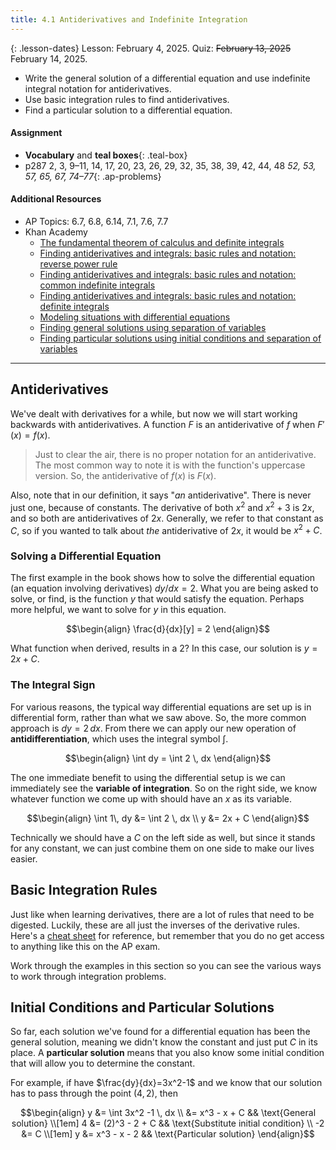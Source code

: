 ```yaml
---
title: 4.1 Antiderivatives and Indefinite Integration
---
```


{: .lesson-dates}
Lesson: February 4, 2025. Quiz: ~~February 13, 2025~~ February 14, 2025.

- Write the general solution of a differential equation and use indefinite integral notation for antiderivatives.
- Use basic integration rules to find antiderivatives.
- Find a particular solution to a differential equation.

#### Assignment

- **Vocabulary** and **teal boxes**{: .teal-box}
- p287 2, 3, 9–11, 14, 17, 20, 23, 26, 29, 32, 35, 38, 39, 42, 44, 48 *52, 53, 57, 65, 67, 74–77*{: .ap-problems}

#### Additional Resources

- AP Topics: 6.7, 6.8, 6.14, 7.1, 7.6, 7.7
- Khan Academy
  - [The fundamental theorem of calculus and definite integrals](https://www.khanacademy.org/math/ap-calculus-ab/ab-integration-new/ab-6-7/v/connecting-the-first-and-second-fundamental-theorems-of-calculus)
  - [Finding antiderivatives and integrals: basic rules and notation: reverse power rule](https://www.khanacademy.org/math/ap-calculus-ab/ab-integration-new/ab-6-8a/v/indefinite-integrals-of-x-raised-to-a-power)
  - [Finding antiderivatives and integrals: basic rules and notation: common indefinite integrals](https://www.khanacademy.org/math/ap-calculus-ab/ab-integration-new/ab-6-8b/v/antiderivative-of-x-1)
  - [Finding antiderivatives and integrals: basic rules and notation: definite integrals](https://www.khanacademy.org/math/ap-calculus-ab/ab-integration-new/ab-6-8c/v/reverse-power-rule-for-definite-integrals)
  - [Modeling situations with differential equations](https://www.khanacademy.org/math/ap-calculus-ab/ab-differential-equations-new/ab-7-1/v/differential-equation-introduction)
  - [Finding general solutions using separation of variables](https://www.khanacademy.org/math/ap-calculus-ab/ab-differential-equations-new/ab-7-6/v/separable-differential-equations-introduction)
  - [Finding particular solutions using initial conditions and separation of variables](https://www.khanacademy.org/math/ap-calculus-ab/ab-differential-equations-new/ab-7-7/v/finding-constant-of-integration-rational)

---

## Antiderivatives

We've dealt with derivatives for a while, but now we will start working backwards with antiderivatives. A function $F$ is an antiderivative of $f$ when $F'(x) = f(x)$.

> Just to clear the air, there is no proper notation for an antiderivative. The most common way to note it is with the function's uppercase version. So, the antiderivative of $f(x)$ is $F(x)$.

Also, note that in our definition, it says "*an* antiderivative". There is never just one, because of constants. The derivative of both $x^2$ and $x^2 + 3$ is $2x$, and so both are antiderivatives of $2x$. Generally, we refer to that constant as $C$, so if you wanted to talk about *the* antiderivative of $2x$, it would be $x^2+C$.

### Solving a Differential Equation

The first example in the book shows how to solve the differential equation (an equation involving derivatives) $dy/dx = 2$. What you are being asked to solve, or find, is the function $y$ that would satisfy the equation. Perhaps more helpful, we want to solve for $y$ in this equation.

$$\begin{align}
\frac{d}{dx}[y] = 2
\end{align}$$

What function when derived, results in a 2? In this case, our solution is $y = 2x + C$.

### The Integral Sign

For various reasons, the typical way differential equations are set up is in differential form, rather than what we saw above. So, the more common approach is $dy=2\,dx$. From there we can apply our new operation of **antidifferentiation**, which uses the integral symbol $\int$.

$$\begin{align}
\int dy = \int 2 \, dx
\end{align}$$

The one immediate benefit to using the differential setup is we can immediately see the **variable of integration**. So on the right side, we know whatever function we come up with should have an $x$ as its variable.

$$\begin{align}
\int 1\, dy &= \int 2 \, dx \\
          y &= 2x + C
\end{align}$$

Technically we should have a $C$ on the left side as well, but since it stands for any constant, we can just combine them on one side to make our lives easier.

## Basic Integration Rules

Just like when learning derivatives, there are a lot of rules that need to be digested. Luckily, these are all just the inverses of the derivative rules. Here's a [cheat sheet]({{site.baseurl}}/misc/integration-cheat-sheet.pdf) for reference, but remember that you do no get access to anything like this on the AP exam.

Work through the examples in this section so you can see the various ways to work through integration problems.

## Initial Conditions and Particular Solutions

So far, each solution we've found for a differential equation has been the general solution, meaning we didn't know the constant and just put $C$ in its place. A **particular solution** means that you also know some initial condition that will allow you to determine the constant.

For example, if have $\frac{dy}{dx}=3x^2-1$ and we know that our solution has to pass through the point $(4,2)$, then

$$\begin{align}
y  &= \int 3x^2 -1 \, dx \\
   &= x^3 - x + C    && \text{General solution} \\[1em]
4  &= (2)^3 - 2 + C  && \text{Substitute initial condition} \\
-2 &= C \\[1em]
y  &= x^3 - x - 2    && \text{Particular solution}
\end{align}$$
